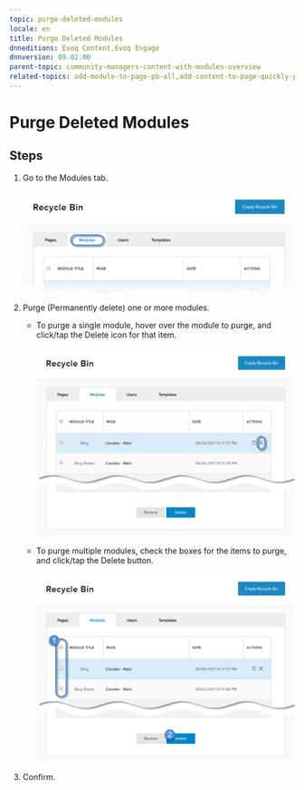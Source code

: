 ```yaml
---
topic: purge-deleted-modules
locale: en
title: Purge Deleted Modules
dnneditions: Evoq Content,Evoq Engage
dnnversion: 09.02.00
parent-topic: community-managers-content-with-modules-overview
related-topics: add-module-to-page-pb-all,add-content-to-page-quickly-pb-all,configure-module-on-page-pb-all,delete-module-from-page-pb-all,restore-deleted-modules,create-article-publisher
---
```


# Purge Deleted Modules

## Steps

1.  Go to the Modules tab.
    
    ![Modules](img/scr-pbtabs-all-Content-RecycleBin-Modules-E91.png)
    
2.  Purge (Permanently delete) one or more modules.
    *   To purge a single module, hover over the module to purge, and click/tap the Delete icon for that item.
        
          
        
        ![Delete icon for each item in the list.](img/scr-RecycleBin-Modules-Delete-icon-E91.png)
        
          
        
    *   To purge multiple modules, check the boxes for the items to purge, and click/tap the Delete button.
        
          
        
        ![Delete button.](img/scr-RecycleBin-Modules-Select-Then-Delete-button-E91.png)
        
          
        
3.  Confirm.